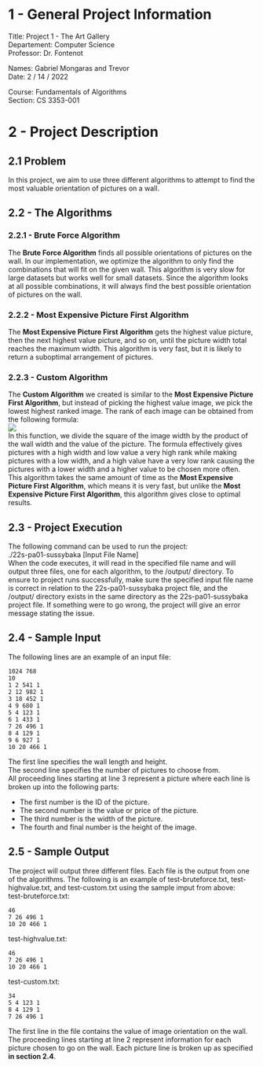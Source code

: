 # 1 - General Project Information

Title: Project 1 - The Art Gallery</br>
Departement: Computer Science</br>
Professor: Dr. Fontenot</br>

Names: Gabriel Mongaras and Trevor</br>
Date: 2 / 14 / 2022</br>

Course: Fundamentals of Algorithms</br>
Section: CS 3353-001</br>

# 2 - Project Description
## 2.1 Problem
In this project, we aim to use three different algorithms to attempt to find the most valuable orientation of pictures on a wall.

## 2.2 - The Algorithms
### 2.2.1 - Brute Force Algorithm
The <strong>Brute Force Algorithm</strong> finds all possible orientations of pictures on the wall. In our implementation, we optimize the algorithm to only find 
the combinations that will fit on the given wall. This algorithm is very slow for large datasets but works well for small datasets. Since the 
algorithm looks at all possible combinations, it will always find the best possible orientation of pictures on the wall.
### 2.2.2 - Most Expensive Picture First Algorithm
The <strong>Most Expensive Picture First Algorithm</strong> gets the highest value picture, then the next highest value picture, and so on, until the 
picture width total reaches the maximum width. This algorithm is very fast, but it is likely to return a suboptimal arrangement of pictures.
### 2.2.3 - Custom Algorithm
The <strong>Custom Algorithm</strong> we created is similar to the <strong>Most Expensive Picture First Algorithm</strong>, but instead of picking the highest
value image, we pick the lowest highest ranked image. The rank of each image can be obtained from the following formula:  
<img src="https://render.githubusercontent.com/render/math?math=\frac{(Width \:\, of \:\, Image)^2}{Wall  \:\, Width * Value  \:\, of  \:\, Image}"></br>
In this function, we divide the square of the image width by the product of the wall width and the value of the picture. The formula effectively
gives pictures with a high width and low value a very high rank while making pictures with a low width, and a high value have a very low rank causing the pictures with a
lower width and a higher value to be chosen more often. This algorithm takes the same amount of time as the <strong>Most Expensive Picture First Algorithm</strong>, which
means it is very fast, but unlike the <strong>Most Expensive Picture First Algorithm</strong>, this algorithm gives close to optimal results.

## 2.3 - Project Execution
The following command can be used to run the project: </br>
./22s-pa01-sussybaka [Input File Name] </br>
When the code executes, it will read in the specified file name and will output three files, one for each algorithm, to the /output/ directory. To ensure to project runs successfully, make sure the specified input file name is correct in relation to the 22s-pa01-sussybaka project file, and the /output/ directory exists in the same directory as the 22s-pa01-sussybaka project file. If something were to go wrong, the project will give an error message stating the issue.

## 2.4 - Sample Input
The following lines are an example of an input file:
```
1024 768
10
1 2 541 1
2 12 982 1
3 18 452 1
4 9 680 1
5 4 123 1
6 1 433 1
7 26 496 1
8 4 129 1
9 6 927 1
10 20 466 1
```
The first line specifies the wall length and height. </br>
The second line specifies the number of pictures to choose from. </br>
All proceeding lines starting at line 3 represent a picture where each line is broken up into the following parts:
- The first number is the ID of the picture.
- The second number is the value or price of the picture.
- The third number is the width of the picture.
- The fourth and final number is the height of the image.

## 2.5 - Sample Output
The project will output three different files. Each file is the output from one of the algorithms. The following is an example of test-bruteforce.txt,
test-highvalue.txt, and test-custom.txt using the sample imput from above: </br>
test-bruteforce.txt:
```
46
7 26 496 1
10 20 466 1
```
test-highvalue.txt:
```
46
7 26 496 1
10 20 466 1
```
test-custom.txt:
```
34
5 4 123 1
8 4 129 1
7 26 496 1
```
The first line in the file contains the value of image orientation on the wall. </br>
The proceeding lines starting at line 2 represent information for each picture chosen to go on the wall. Each picture line is broken up as specified
<strong>in section 2.4</strong>.
